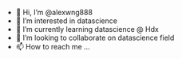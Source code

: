 - 👋 Hi, I’m @alexwng888
- 👀 I’m interested in datascience
- 🌱 I’m currently learning datascience @ Hdx
- 💞️ I’m looking to collaborate on datascience field
- 📫 How to reach me ...

<!---
alexwng888/alexwng888 is a ✨ special ✨ repository because its `README.md` (this file) appears on your GitHub profile.
You can click the Preview link to take a look at your changes.
--->
